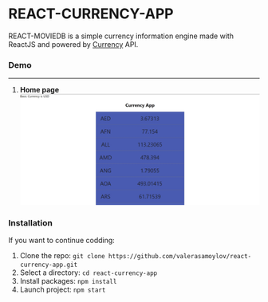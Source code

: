 # REACT-CURRENCY-APP

REACT-MOVIEDB is a simple currency information engine made with ReactJS and powered by [Currency] API.

### Demo

---

1.  **Home page**
    ![Home_page](./src/components/assets/Home.jpg "Home page with currency rate")


### Installation

If you want to continue codding:

1. Clone the repo: `git clone https://github.com/valerasamoylov/react-currency-app.git`
2. Select a directory: `cd react-currency-app`
3. Install packages: `npm install`
4. Launch project: `npm start`

[Currency]: https://https://currencyapi.net//
